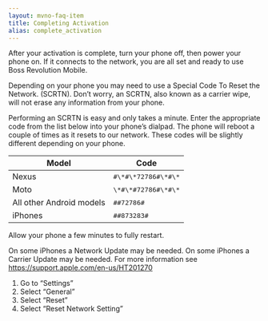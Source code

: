 ```yaml
---
layout: mvno-faq-item
title: Completing Activation
alias: complete_activation
---
```


After your activation is complete, turn your phone off, then power your phone on. If it connects to the network, you are all set and ready to use Boss Revolution Mobile.

Depending on your phone you may need to use a Special Code To Reset the Network. (SCRTN). Don’t worry, an SCRTN, also known as a carrier wipe, will not erase any information from your phone.

Performing an SCRTN is easy and only takes a minute. Enter the appropriate code from the list below into your phone’s dialpad. The phone will reboot a couple of times as it resets to our network. These codes will be slightly different depending on your phone.

<table>
    <thead>
        <tr>
            <th>Model</th>
            <th>Code</th>
        </tr>
    </thead>
    <tbody>
        <tr>
            <td>Nexus</td>
            <td><kbd>#\*#\*72786#\*#\*</kbd></td>
        </tr>
        <tr>
            <td>Moto</td>
            <td><kbd>\*#\*#72786#\*#\*</kbd></td>
        </tr>
        <tr>
            <td>All other Android models</td>
            <td><kbd>##72786#</kbd></td>
        </tr>
        <tr>
            <td>iPhones</td>
            <td><kbd>##873283#</kbd></td>
        </tr>
    </tbody>
</table>

Allow your phone a few minutes to fully restart.

On some iPhones a Network Update may be needed. On some iPhones a Carrier Update may be needed. For more information see <a href="https://support.apple.com/en-us/HT201270" target="\_blank">https://support.apple.com/en-us/HT201270</a>

1. Go to “Settings”
2. Select “General”
3. Select “Reset”
4. Select “Reset Network Setting”
